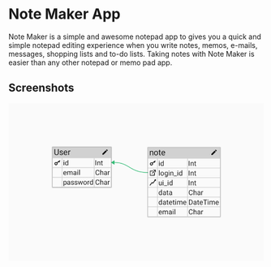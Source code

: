 # Note Maker App

Note Maker is a simple and awesome notepad app to gives you a quick and simple notepad editing experience when you write notes, memos, e-mails, messages, shopping lists and to-do lists. Taking notes with Note Maker is easier than any other notepad or memo pad app.

## Screenshots

![Database Structure](static/db_structure/db_structure.png)
